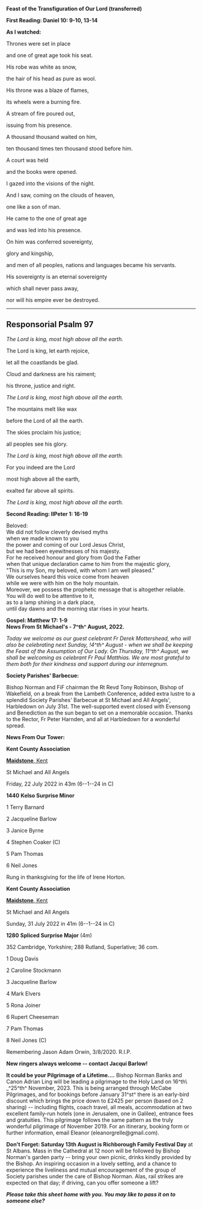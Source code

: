 **Feast of the Transfiguration of Our Lord (transferred)**

**First Reading: Daniel 10: 9-10, 13-14**

**As I watched:**

Thrones were set in place

and one of great age took his seat.

His robe was white as snow,

the hair of his head as pure as wool.

His throne was a blaze of flames,

its wheels were a burning fire.

A stream of fire poured out,

issuing from his presence.

A thousand thousand waited on him,

ten thousand times ten thousand stood before him.

A court was held

and the books were opened.

I gazed into the visions of the night.

And I saw, coming on the clouds of heaven,

one like a son of man.

He came to the one of great age

and was led into his presence.

On him was conferred sovereignty,

glory and kingship,

and men of all peoples, nations and languages became his servants.

His sovereignty is an eternal sovereignty

which shall never pass away,

nor will his empire ever be destroyed.

  -----------------------
  Responsorial Psalm 97
  -----------------------

*The Lord is king, most high above all the earth.*

The Lord is king, let earth rejoice,

let all the coastlands be glad.

Cloud and darkness are his raiment;

his throne, justice and right.

*The Lord is king, most high above all the earth.*

The mountains melt like wax

before the Lord of all the earth.

The skies proclaim his justice;

all peoples see his glory.

*The Lord is king, most high above all the earth.*

For you indeed are the Lord

most high above all the earth,

exalted far above all spirits.

*The Lord is king, most high above all the earth.*

**Second Reading: IIPeter 1: 16-19**

Beloved:\
We did not follow cleverly devised myths\
when we made known to you\
the power and coming of our Lord Jesus Christ,\
but we had been eyewitnesses of his majesty.\
For he received honour and glory from God the Father\
when that unique declaration came to him from the majestic glory,\
\"This is my Son, my beloved, with whom I am well pleased.\"\
We ourselves heard this voice come from heaven\
while we were with him on the holy mountain.\
Moreover, we possess the prophetic message that is altogether reliable.\
You will do well to be attentive to it,\
as to a lamp shining in a dark place,\
until day dawns and the morning star rises in your hearts.

**Gospel: Matthew 17: 1-9**\
**News From St Michael\'s - 7^th^ August, 2022.**

*Today we welcome as our guest celebrant Fr Derek Mottershead, who will
also be celebrating next Sunday, !4^th^ August - when we shall be
keeping the Feast of the Assumption of Our Lady. On Thursday, 11^th^
August, we shall be welcoming as celebrant Fr Paul Matthias. We are most
grateful to them both for their kindness and support during our
interregnum.*

**Society Parishes\' Barbecue:**

Bishop Norman and FiF chairman the Rt Revd Tony Robinson, Bishop of
Wakefield, on a break from the Lambeth Conference, added extra lustre to
a splendid Society Parishes' Barbecue at St Michael and All Angels',
Harbledown on July 31st. The well-supported event closed with Evensong
and Benediction as the sun began to set on a memorable occasion. Thanks
to the Rector, Fr Peter Harnden, and all at Harbledown for a wonderful
spread.

**News From Our Tower:**

**Kent County Association**

[**Maidstone**,
Kent](https://dove.cccbr.org.uk/detail.php?tower=12644#_blank)

St Michael and All Angels

Friday, 22 July 2022 in 43m (6--1--24 in C)

**1440** **Kelso Surprise Minor**

1 Terry Barnard

2 Jacqueline Barlow

3 Janice Byrne

4 Stephen Coaker (C)

5 Pam Thomas

6 Neil Jones

Rung in thanksgiving for the life of Irene Horton.

**Kent County Association**

[**Maidstone**,
Kent](https://dove.cccbr.org.uk/detail.php?tower=12644#_blank)

St Michael and All Angels

Sunday, 31 July 2022 in 41m (6--1--24 in C)

**1280** **Spliced Surprise Major** (4m)

352 Cambridge, Yorkshire; 288 Rutland, Superlative; 36 com.

1 Doug Davis

2 Caroline Stockmann

3 Jacqueline Barlow

4 Mark Elvers

5 Rona Joiner

6 Rupert Cheeseman

7 Pam Thomas

8 Neil Jones (C) 

Remembering Jason Adam Orwin, 3/8/2020. R.I.P.

**New ringers always welcome -- contact Jacqui Barlow!**

**It could be your Pilgrimage of a Lifetime....** Bishop Norman Banks
and Canon Adrian Ling will be leading a pilgrimage to the Holy Land on
16^th\ \_^25^th^ November, 2023. This is being arranged through McCabe
Pilgrimages, and for bookings before January 31^st^ there is an
early-bird discount which brings the price down to £2425 per person
(based on 2 sharing) -- including flights, coach travel, all meals,
accommodation at two excellent family-run hotels (one in Jerusalem, one
in Galilee), entrance fees and gratuities. This pilgrimage follows the
same pattern as the truly wonderful pilgrimage of November 2019. For an
itinerary, booking form or further information, email Eleanor
(eleanorgrelle\@gmail.com).

**Don\'t Forget: Saturday 13th August is Richborough Family Festival
Day** at St Albans. Mass in the Cathedral at 12 noon will be followed by
Bishop Norman\'s garden party -- bring your own picnic, drinks kindly
provided by the Bishop. An inspiring occasion in a lovely setting, and a
chance to experience the liveliness and mutual encouragement of the
group of Society parishes under the care of Bishop Norman. Alas, rail
strikes are expected on that day; if driving, can you offer someone a
lift?

***Please take this sheet home with you. You may like to pass it on to
someone else?***
